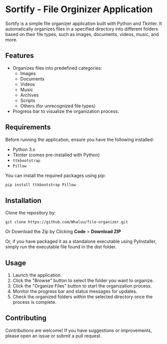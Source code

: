 # Sortify - File Orginizer Application

Sortify is a simple file organizer application built with Python and Tkinter. It automatically organizes files in a specified directory into different folders based on their file types, such as images, documents, videos, music, and more.

## Features

- Organizes files into predefined categories:
  - Images
  - Documents
  - Videos
  - Music
  - Archives
  - Scripts
  - Others (for unrecognized file types)
- Progress bar to visualize the organization process.

## Requirements

Before running the application, ensure you have the following installed:

- Python 3.x
- Tkinter (comes pre-installed with Python)
- `ttkbootstrap`
- `Pillow`

You can install the required packages using pip:

```bash
pip install ttkbootstrap Pillow
```

## Installation
Clone the repository by:
``` Clone the repository:
git clone https://github.com/Whaluu/file-organizer.git
```

Or Download the Zip by Clicking <b>Code</b> > <b>Download ZIP</b>

Or, if you have packaged it as a standalone executable using PyInstaller, simply run the executable file found in the dist folder.

## Usage
1. Launch the application.
2. Click the "Browse" button to select the folder you want to organize.
3. Click the "Organize Files" button to start the organization process.
4. Monitor the progress bar and status messages for updates.
5. Check the organized folders within the selected directory once the process is complete.

## Contributing
Contributions are welcome! If you have suggestions or improvements, please open an issue or submit a pull request.
